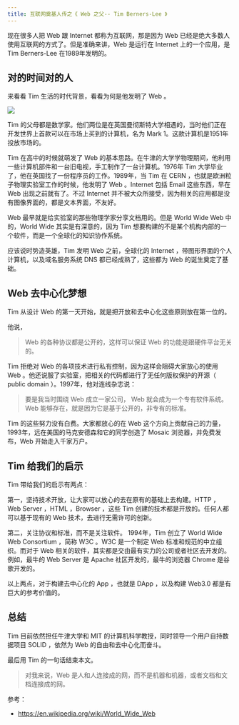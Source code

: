 ```yaml
---
title: 互联网奠基人传之《 Web 之父-- Tim Berners-Lee 》
---
```


现在很多人把 Web 跟 Internet 都称为互联网，那是因为 Web 已经是绝大多数人使用互联网的方式了。但是准确来讲，Web 是运行在 Internet 上的一个应用，是 Tim Berners-Lee 在1989年发明的。

## 对的时间对的人

来看看 Tim 生活的时代背景，看看为何是他发明了 Web 。

![](https://img.haoqicat.com/2019072001.jpg)

Tim 的父母都是数学家。他们两位是在英国曼彻斯特大学相遇的，当时他们正在开发世界上首款可以在市场上买到的计算机，名为 Mark 1。这款计算机是1951年投放市场的。

Tim 在高中的时候就萌发了 Web 的基本思路。在牛津的大学学物理期间，他利用一些计算机部件和一台旧电视，手工制作了一台计算机。1976年 Tim 大学毕业了，他在英国找了一份程序员的工作。1989年，当 Tim 在 CERN ，也就是欧洲粒子物理实验室工作的时候，他发明了 Web 。Internet 包括 Email 这些东西，早在 Web 出现之前就有了。不过 Internet 并不被大众所接受，因为相关的应用都是没有图像界面的，都是文本界面，不友好。

Web 最早就是给实验室的那些物理学家分享文档用的。但是 World Wide Web 中的，World Wide 其实是有深意的，因为 Tim 想要构建的不是某个机构内部的一个软件，而是一个全球化的知识协作系统。

应该说时势造英雄，Tim 发明 Web 之前，全球化的 Internet ，带图形界面的个人计算机，以及域名服务系统 DNS 都已经成熟了，这些都为 Web 的诞生奠定了基础。

## Web 去中心化梦想

Tim 从设计 Web 的第一天开始，就是把开放和去中心化这些原则放在第一位的。

他说，

> Web 的各种协议都是公开的，这样可以保证 Web 的功能是跟硬件平台无关的。

Tim 拒绝对 Web 的各项技术进行私有控制，因为这样会阻碍大家放心的使用 Web 。他还说服了实验室，把相关的代码都进行了无任何版权保护的开源（ public domain ）。1997年，他对连线杂志说：

> 要是我当时围绕 Web 成立一家公司， Web 就会成为一个专有软件系统。Web 能够存在，就是因为它是基于公开的，非专有的标准。

Tim 的这些努力没有白费。大家都放心的在 Web 这个方向上贡献自己的力量，1993年，远在美国的马克安德森和它的同学创造了 Mosaic 浏览器，并免费发布，Web 开始走入千家万户。

## Tim 给我们的启示

Tim 带给我们的启示有两点：

第一，坚持技术开放，让大家可以放心的去在原有的基础上去构建。HTTP ，Web Server ，HTML ，Browser ，这些 Tim 创建的技术都是开放的。任何人都可以基于现有的 Web 技术，去进行无需许可的创新。

第二，关注协议和标准，而不是关注软件。
1994年，Tim 创立了 World Wide Web Consortium ，简称 W3C 。W3C 是一个制定 Web 标准和规范的中立组织。而对于 Web 相关的软件，其实都是交由最有实力的公司或者社区去开发的。例如，最牛的 Web Server 是 Apache 社区开发的，最牛的浏览器 Chrome 是谷歌开发的。

以上两点，对于构建去中心化的 App ，也就是 DApp ，以及构建 Web3.0 都是有巨大的参考价值的。

## 总结

Tim 目前依然担任牛津大学和 MIT 的计算机科学教授，同时领导一个用户自持数据项目 SOLID ，依然为 Web 的自由和去中心化而奋斗。

最后用 Tim 的一句话结束本文。

> 对我来说，Web 是人和人连接成的网，而不是机器和机器，或者文档和文档连接成的网。

参考：

- https://en.wikipedia.org/wiki/World_Wide_Web
